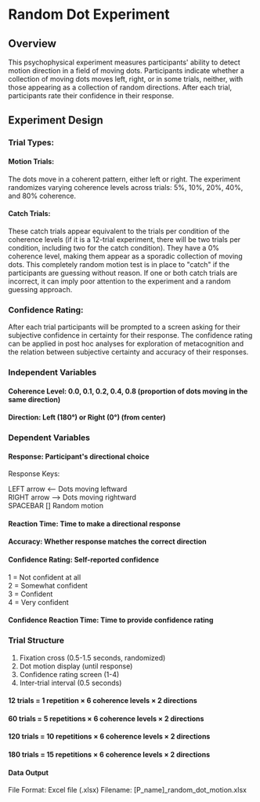# Random Dot Experiment
## Overview
This psychophysical experiment measures participants' ability to detect motion direction in a field of moving dots. Participants indicate whether a collection of moving dots moves left, right, or in some trials, neither, with those appearing as a collection of random directions. After each trial, participants rate their confidence in their response.

## Experiment Design
### Trial Types:

#### Motion Trials:  
The dots move in a coherent pattern, either left or right. The experiment randomizes varying coherence levels across trials: 5%, 10%, 20%, 40%, and 80% coherence. 
#### Catch Trials:   
These catch trials appear equivalent to the trials per condition of the coherence levels (if it is a 12-trial experiment, there will be two trials per condition, including two for the catch condition). They have a 0% coherence level, making them appear as a sporadic collection of moving dots. This completely random motion test is in place to "catch" if the participants are guessing without reason. If one or both catch trials are incorrect, it can imply poor attention to the experiment and a random guessing approach. 

### Confidence Rating:
After each trial participants will be prompted to a screen asking for their subjective confidence in certainty for their response. The confidence rating can be applied in post hoc analyses for exploration of metacognition and the relation between subjective certainty and accuracy of their responses.

### Independent Variables

#### Coherence Level: 0.0, 0.1, 0.2, 0.4, 0.8 (proportion of dots moving in the same direction)
#### Direction: Left (180°) or Right (0°) (from center)

### Dependent Variables

#### Response: Participant's directional choice 
Response Keys:

LEFT arrow <-- Dots moving leftward  
RIGHT arrow --> Dots moving rightward  
SPACEBAR [] Random motion
#### Reaction Time: Time to make a directional response
#### Accuracy: Whether response matches the correct direction
#### Confidence Rating: Self-reported confidence   
1 = Not confident at all  
2 = Somewhat confident  
3 = Confident  
4 = Very confident
#### Confidence Reaction Time: Time to provide confidence rating

### Trial Structure

1. Fixation cross (0.5-1.5 seconds, randomized)
2. Dot motion display (until response)
3. Confidence rating screen (1-4)
4. Inter-trial interval (0.5 seconds)

#### 12 trials = 1 repetition × 6 coherence levels × 2 directions 
#### 60 trials = 5 repetitions × 6 coherence levels × 2 directions 
#### 120 trials = 10 repetitions × 6 coherence levels × 2 directions
#### 180 trials = 15 repetitions × 6 coherence levels × 2 directions

#### Data Output
File Format: Excel file (.xlsx)
Filename: [P_name]_random_dot_motion.xlsx
